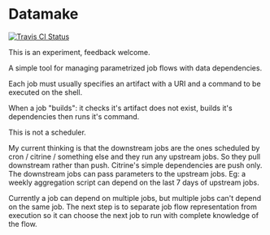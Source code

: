 Datamake
========

[![Travis CI Status](https://api.travis-ci.org/tims/datamake.png)](https://travis-ci.org/tims/datamake)

This is an experiment, feedback welcome.

A simple tool for managing parametrized job flows with data dependencies.

Each job must usually specifies an artifact with a URI and a command to be executed on the shell.

When a job "builds": it checks it's artifact does not exist, builds it's dependencies then runs it's command.

This is not a scheduler. 

My current thinking is that the downstream jobs are the ones scheduled by cron / citrine / something else and they run any upstream jobs. So they pull downstream rather than push. Citrine's simple dependencies are push only. The downstream jobs can pass parameters to the upstream jobs. Eg: a weekly aggregation script can depend on the last 7 days of upstream jobs.

Currently a job can depend on multiple jobs, but multiple jobs can't depend on the same job. The next step is to separate job flow representation from execution so it can choose the next job to run with complete knowledge of the flow.

